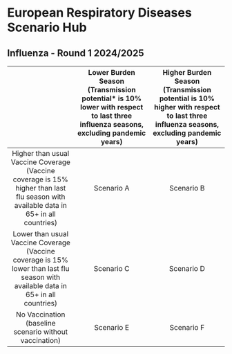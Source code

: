 # European Respiratory Diseases Scenario Hub

## Influenza - Round 1 2024/2025

| | Lower Burden Season (Transmission potential* is 10% lower with respect to last three influenza seasons, excluding pandemic years) | Higher Burden Season (Transmission potential is 10% higher with respect to last three influenza seasons, excluding pandemic years) |
|  :-:|  :-: | :-: |
| Higher than usual Vaccine Coverage (Vaccine coverage is 15% higher than last flu season with available data in 65+ in all countries) | Scenario A | Scenario B |
| Lower than usual Vaccine Coverage (Vaccine coverage is 15% lower than last flu season with available data in 65+ in all countries) | Scenario C | Scenario D |
| No Vaccination (baseline scenario without vaccination) | Scenario E | Scenario F |
